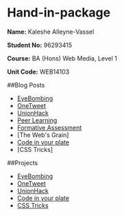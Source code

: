 # Hand-in-package

**Name:** Kaleshe Alleyne-Vassel

**Student No:** 96293415

**Course:** BA (Hons) Web Media, Level 1

**Unit Code:** WEB14103

##Blog Posts

- [EyeBombing](https://github.com/inuneko/EyeBombing)
- [OneTweet](https://github.com/Kaleshe/OneTweet)
- [UnionHack](https://github.com/Kaleshe/UnionHack)
- [Peer Learning](http://kaleshe.blogspot.co.uk/2015/11/peer-learning.html)
- [Formative Assessment](http://kaleshe.blogspot.co.uk/2015/11/reflecting.html)
- [The Web's Grain]
- [Code in your plate](https://github.com/Kaleshe/Code-in-your-plate)
- [CSS Tricks]

##Projects

- [EyeBombing](https://github.com/inuneko/EyeBombing/tree/master/images)
- [OneTweet](https://github.com/Kaleshe/OneTweet/tree/master/images)
- [UnionHack](https://github.com/Kaleshe/UnionHack/tree/master/images/mu)
- [Code in your plate](https://github.com/Kaleshe/Code-in-your-plate)
- [CSS Tricks](https://d157rqmxrxj6ey.cloudfront.net/kaleshe/16785)

